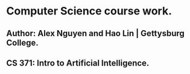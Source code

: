 # Computer Science course work.

## Author: Alex Nguyen and Hao Lin | Gettysburg College.

## CS 371: Intro to Artificial Intelligence.